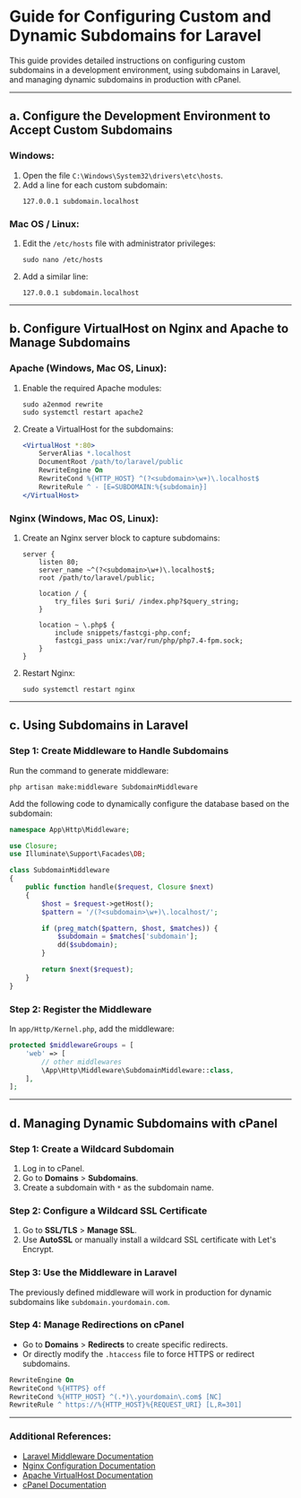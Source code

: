 
# Guide for Configuring Custom and Dynamic Subdomains for Laravel

This guide provides detailed instructions on configuring custom subdomains in a development environment, using subdomains in Laravel, and managing dynamic subdomains in production with cPanel.

---

## a. Configure the Development Environment to Accept Custom Subdomains

### Windows:
1. Open the file `C:\Windows\System32\drivers\etc\hosts`.
2. Add a line for each custom subdomain:
   ```
   127.0.0.1 subdomain.localhost
   ```
   
### Mac OS / Linux:
1. Edit the `/etc/hosts` file with administrator privileges:
   ```
   sudo nano /etc/hosts
   ```
2. Add a similar line:
   ```
   127.0.0.1 subdomain.localhost
   ```

---

## b. Configure VirtualHost on Nginx and Apache to Manage Subdomains

### Apache (Windows, Mac OS, Linux):
1. Enable the required Apache modules:
   ```
   sudo a2enmod rewrite
   sudo systemctl restart apache2
   ```
2. Create a VirtualHost for the subdomains:
   ```apache
   <VirtualHost *:80>
       ServerAlias *.localhost
       DocumentRoot /path/to/laravel/public
       RewriteEngine On
       RewriteCond %{HTTP_HOST} ^(?<subdomain>\w+)\.localhost$
       RewriteRule ^ - [E=SUBDOMAIN:%{subdomain}]
   </VirtualHost>
   ```

### Nginx (Windows, Mac OS, Linux):
1. Create an Nginx server block to capture subdomains:
   ```nginx
   server {
       listen 80;
       server_name ~^(?<subdomain>\w+)\.localhost$;
       root /path/to/laravel/public;

       location / {
           try_files $uri $uri/ /index.php?$query_string;
       }

       location ~ \.php$ {
           include snippets/fastcgi-php.conf;
           fastcgi_pass unix:/var/run/php/php7.4-fpm.sock;
       }
   }
   ```

2. Restart Nginx:
   ```
   sudo systemctl restart nginx
   ```

---

## c. Using Subdomains in Laravel

### Step 1: Create Middleware to Handle Subdomains
Run the command to generate middleware:
```
php artisan make:middleware SubdomainMiddleware
```

Add the following code to dynamically configure the database based on the subdomain:
```php
namespace App\Http\Middleware;

use Closure;
use Illuminate\Support\Facades\DB;

class SubdomainMiddleware
{
    public function handle($request, Closure $next)
    {
        $host = $request->getHost();
        $pattern = '/(?<subdomain>\w+)\.localhost/';

        if (preg_match($pattern, $host, $matches)) {
            $subdomain = $matches['subdomain'];
            dd($subdomain);
        }

        return $next($request);
    }
}
```

### Step 2: Register the Middleware
In `app/Http/Kernel.php`, add the middleware:
```php
protected $middlewareGroups = [
    'web' => [
        // other middlewares
        \App\Http\Middleware\SubdomainMiddleware::class,
    ],
];
```

---

## d. Managing Dynamic Subdomains with cPanel

### Step 1: Create a Wildcard Subdomain
1. Log in to cPanel.
2. Go to **Domains** > **Subdomains**.
3. Create a subdomain with `*` as the subdomain name.

### Step 2: Configure a Wildcard SSL Certificate
1. Go to **SSL/TLS** > **Manage SSL**.
2. Use **AutoSSL** or manually install a wildcard SSL certificate with Let's Encrypt.
   
### Step 3: Use the Middleware in Laravel
The previously defined middleware will work in production for dynamic subdomains like `subdomain.yourdomain.com`.

### Step 4: Manage Redirections on cPanel
- Go to **Domains** > **Redirects** to create specific redirects.
- Or directly modify the `.htaccess` file to force HTTPS or redirect subdomains.

```apache
RewriteEngine On
RewriteCond %{HTTPS} off
RewriteCond %{HTTP_HOST} ^(.*)\.yourdomain\.com$ [NC]
RewriteRule ^ https://%{HTTP_HOST}%{REQUEST_URI} [L,R=301]
```

---

### Additional References:
- [Laravel Middleware Documentation](https://laravel.com/docs/8.x/middleware)
- [Nginx Configuration Documentation](https://nginx.org/en/docs/)
- [Apache VirtualHost Documentation](https://httpd.apache.org/docs/2.4/vhosts/)
- [cPanel Documentation](https://docs.cpanel.net/)